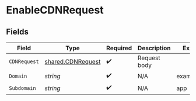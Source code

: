 # EnableCDNRequest


## Fields

| Field                                                         | Type                                                          | Required                                                      | Description                                                   | Example                                                       |
| ------------------------------------------------------------- | ------------------------------------------------------------- | ------------------------------------------------------------- | ------------------------------------------------------------- | ------------------------------------------------------------- |
| `CDNRequest`                                                  | [shared.CDNRequest](../../../pkg/models/shared/cdnrequest.md) | :heavy_check_mark:                                            | Request body                                                  |                                                               |
| `Domain`                                                      | *string*                                                      | :heavy_check_mark:                                            | N/A                                                           | example.com                                                   |
| `Subdomain`                                                   | *string*                                                      | :heavy_check_mark:                                            | N/A                                                           | app                                                           |